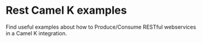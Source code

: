 # Rest Camel K examples

Find useful examples about how to Produce/Consume RESTful webservices in a Camel K integration.